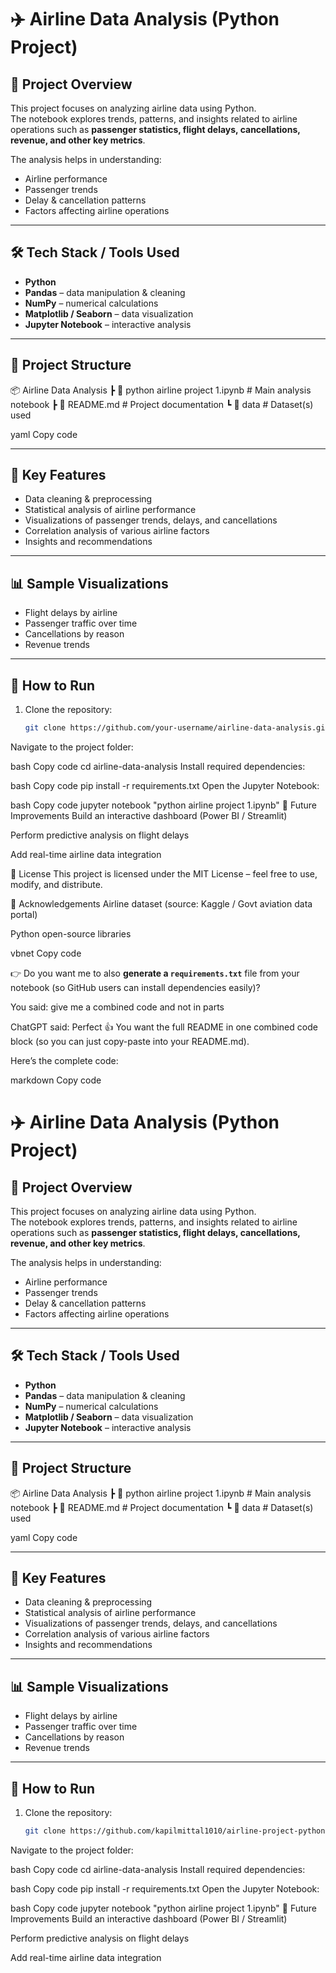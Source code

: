 # ✈️ Airline Data Analysis (Python Project)

## 📌 Project Overview
This project focuses on analyzing airline data using Python.  
The notebook explores trends, patterns, and insights related to airline operations such as **passenger statistics, flight delays, cancellations, revenue, and other key metrics**.  

The analysis helps in understanding:
- Airline performance
- Passenger trends
- Delay & cancellation patterns
- Factors affecting airline operations  

---

## 🛠️ Tech Stack / Tools Used
- **Python**
- **Pandas** – data manipulation & cleaning  
- **NumPy** – numerical calculations  
- **Matplotlib / Seaborn** – data visualization  
- **Jupyter Notebook** – interactive analysis  

---

## 📂 Project Structure
📦 Airline Data Analysis
┣ 📜 python airline project 1.ipynb # Main analysis notebook
┣ 📜 README.md # Project documentation
┗ 📂 data # Dataset(s) used

yaml
Copy code

---

## 🔑 Key Features
- Data cleaning & preprocessing  
- Statistical analysis of airline performance  
- Visualizations of passenger trends, delays, and cancellations  
- Correlation analysis of various airline factors  
- Insights and recommendations  

---

## 📊 Sample Visualizations
- Flight delays by airline  
- Passenger traffic over time  
- Cancellations by reason  
- Revenue trends  

---

## 🚀 How to Run
1. Clone the repository:
   ```bash
   git clone https://github.com/your-username/airline-data-analysis.git
Navigate to the project folder:

bash
Copy code
cd airline-data-analysis
Install required dependencies:

bash
Copy code
pip install -r requirements.txt
Open the Jupyter Notebook:

bash
Copy code
jupyter notebook "python airline project 1.ipynb"
📌 Future Improvements
Build an interactive dashboard (Power BI / Streamlit)

Perform predictive analysis on flight delays

Add real-time airline data integration

📜 License
This project is licensed under the MIT License – feel free to use, modify, and distribute.

🙌 Acknowledgements
Airline dataset (source: Kaggle / Govt aviation data portal)

Python open-source libraries

vbnet
Copy code

👉 Do you want me to also **generate a `requirements.txt`** file from your notebook (so GitHub users can install dependencies easily)?






You said:
give me a combined code and not in parts


ChatGPT said:
Perfect 👍 You want the full README in one combined code block (so you can just copy-paste into your README.md).

Here’s the complete code:

markdown
Copy code
# ✈️ Airline Data Analysis (Python Project)

## 📌 Project Overview
This project focuses on analyzing airline data using Python.  
The notebook explores trends, patterns, and insights related to airline operations such as **passenger statistics, flight delays, cancellations, revenue, and other key metrics**.  

The analysis helps in understanding:
- Airline performance
- Passenger trends
- Delay & cancellation patterns
- Factors affecting airline operations  

---

## 🛠️ Tech Stack / Tools Used
- **Python**
- **Pandas** – data manipulation & cleaning  
- **NumPy** – numerical calculations  
- **Matplotlib / Seaborn** – data visualization  
- **Jupyter Notebook** – interactive analysis  

---

## 📂 Project Structure
📦 Airline Data Analysis
┣ 📜 python airline project 1.ipynb # Main analysis notebook
┣ 📜 README.md # Project documentation
┗ 📂 data # Dataset(s) used

yaml
Copy code

---

## 🔑 Key Features
- Data cleaning & preprocessing  
- Statistical analysis of airline performance  
- Visualizations of passenger trends, delays, and cancellations  
- Correlation analysis of various airline factors  
- Insights and recommendations  

---

## 📊 Sample Visualizations
- Flight delays by airline  
- Passenger traffic over time  
- Cancellations by reason  
- Revenue trends  

---

## 🚀 How to Run
1. Clone the repository:
   ```bash
   git clone https://github.com/kapilmittal1010/airline-project-python.git
Navigate to the project folder:

bash
Copy code
cd airline-data-analysis
Install required dependencies:

bash
Copy code
pip install -r requirements.txt
Open the Jupyter Notebook:

bash
Copy code
jupyter notebook "python airline project 1.ipynb"
📌 Future Improvements
Build an interactive dashboard (Power BI / Streamlit)

Perform predictive analysis on flight delays

Add real-time airline data integration
